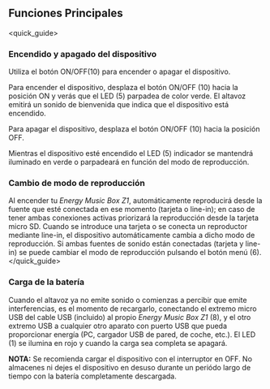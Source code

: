 ## Funciones Principales
<quick_guide>
### Encendido y apagado del dispositivo

Utiliza el botón ON/OFF(10) para encender o apagar el dispositivo.

Para encender el dispositivo, desplaza el botón ON/OFF (10) hacia la posición ON y verás que el LED (5) parpadea de color verde. El altavoz emitirá un sonido de bienvenida que indica que el dispositivo está encendido. 

Para apagar el dispositivo, desplaza el botón ON/OFF (10) hacia la posición OFF.

Mientras el dispositivo esté encendido el LED (5) indicador se mantendrá iluminado en verde o parpadeará en función del modo de reproducción.

### Cambio de modo de reproducción

Al encender tu *Energy Music Box Z1*, automáticamente reproducirá desde la fuente que esté conectada en ese momento (tarjeta o line-in); en caso de tener ambas conexiones activas priorizará la reproducción desde la tarjeta micro SD. 
Cuando se introduce una tarjeta o se conecta un reproductor mediante line-in, el dispositivo automáticamente cambia a dicho modo de reproducción. Si ambas fuentes de sonido están conectadas (tarjeta y line-in) se puede cambiar el modo de reproducción pulsando el botón menú (6). </quick_guide>

### Carga de la batería

Cuando el altavoz ya no emite sonido o comienzas a percibir que emite interferencias, es el momento de recargarlo, conectando el extremo micro USB del cable USB (incluido) al propio *Energy Music Box Z1* (8), y el otro extremo USB a cualquier otro aparato con puerto USB que pueda proporcionar energía (PC, cargador USB de pared, de coche, etc.). El LED (1) se ilumina en rojo y cuando la carga sea completa se apagará.

**NOTA:** Se recomienda cargar el dispositivo con el interruptor en OFF. No almacenes ni dejes el dispositivo en desuso durante un periódo largo de tiempo con la batería completamente descargada.

